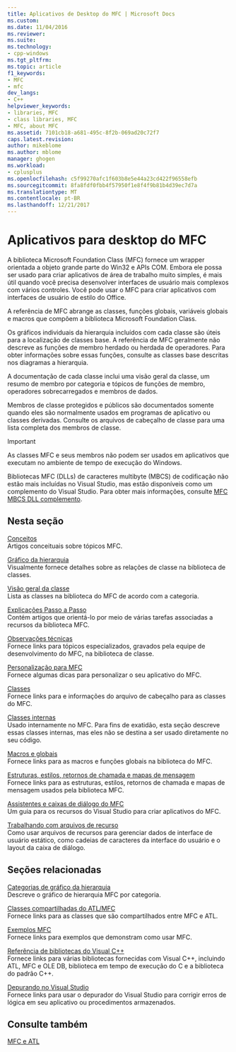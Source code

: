 ```yaml
---
title: Aplicativos de Desktop do MFC | Microsoft Docs
ms.custom: 
ms.date: 11/04/2016
ms.reviewer: 
ms.suite: 
ms.technology:
- cpp-windows
ms.tgt_pltfrm: 
ms.topic: article
f1_keywords:
- MFC
- mfc
dev_langs:
- C++
helpviewer_keywords:
- libraries, MFC
- class libraries, MFC
- MFC, about MFC
ms.assetid: 7101cb18-a681-495c-8f2b-069ad20c72f7
caps.latest.revision: 
author: mikeblome
ms.author: mblome
manager: ghogen
ms.workload:
- cplusplus
ms.openlocfilehash: c5f99270afc1f603b8e5e44a23cd422f96558efb
ms.sourcegitcommit: 8fa8fdf0fbb4f57950f1e8f4f9b81b4d39ec7d7a
ms.translationtype: MT
ms.contentlocale: pt-BR
ms.lasthandoff: 12/21/2017
---
```

# <a name="mfc-desktop-applications"></a>Aplicativos para desktop do MFC
A biblioteca Microsoft Foundation Class (MFC) fornece um wrapper orientada a objeto grande parte do Win32 e APIs COM. Embora ele possa ser usado para criar aplicativos de área de trabalho muito simples, é mais útil quando você precisa desenvolver interfaces de usuário mais complexos com vários controles. Você pode usar o MFC para criar aplicativos com interfaces de usuário de estilo do Office.  
  
 A referência de MFC abrange as classes, funções globais, variáveis globais e macros que compõem a biblioteca Microsoft Foundation Class.  
  
 Os gráficos individuais da hierarquia incluídos com cada classe são úteis para a localização de classes base. A referência de MFC geralmente não descreve as funções de membro herdado ou herdada de operadores. Para obter informações sobre essas funções, consulte as classes base descritas nos diagramas a hierarquia.  
  
 A documentação de cada classe inclui uma visão geral da classe, um resumo de membro por categoria e tópicos de funções de membro, operadores sobrecarregados e membros de dados.  
  
 Membros de classe protegidos e públicos são documentados somente quando eles são normalmente usados em programas de aplicativo ou classes derivadas. Consulte os arquivos de cabeçalho de classe para uma lista completa dos membros de classe.  
  
> [!IMPORTANT]
>  As classes MFC e seus membros não podem ser usados em aplicativos que executam no ambiente de tempo de execução do Windows.  
>   
>  Bibliotecas MFC (DLLs) de caracteres multibyte (MBCS) de codificação não estão mais incluídas no Visual Studio, mas estão disponíveis como um complemento do Visual Studio. Para obter mais informações, consulte [MFC MBCS DLL complemento](mfc-mbcs-dll-add-on.md).  
  
## <a name="in-this-section"></a>Nesta seção  
 [Conceitos](mfc-concepts.md)  
 Artigos conceituais sobre tópicos MFC.  
  
 [Gráfico da hierarquia](hierarchy-chart.md)  
 Visualmente fornece detalhes sobre as relações de classe na biblioteca de classes.  
  
 [Visão geral da classe](class-library-overview.md)  
 Lista as classes na biblioteca do MFC de acordo com a categoria.  
  
 [Explicações Passo a Passo](walkthroughs-mfc.md)  
 Contém artigos que orientá-lo por meio de várias tarefas associadas a recursos da biblioteca MFC.  
  
 [Observações técnicas](mfc-technical-notes.md)  
 Fornece links para tópicos especializados, gravados pela equipe de desenvolvimento do MFC, na biblioteca de classe.  
  
 [Personalização para MFC](customization-for-mfc.md)  
 Fornece algumas dicas para personalizar o seu aplicativo do MFC.  
  
 [Classes](reference/mfc-classes.md)  
 Fornece links para e informações do arquivo de cabeçalho para as classes do MFC.  
  
 [Classes internas](reference/internal-classes.md)  
 Usado internamente no MFC. Para fins de exatidão, esta seção descreve essas classes internas, mas eles não se destina a ser usado diretamente no seu código.  
  
 [Macros e globais](reference/mfc-macros-and-globals.md)  
 Fornece links para as macros e funções globais na biblioteca do MFC.  
  
 [Estruturas, estilos, retornos de chamada e mapas de mensagem](reference/structures-styles-callbacks-and-message-maps.md)  
 Fornece links para as estruturas, estilos, retornos de chamada e mapas de mensagem usados pela biblioteca MFC.  
  
 [Assistentes e caixas de diálogo do MFC](reference/mfc-wizards-and-dialog-boxes.md)  
 Um guia para os recursos do Visual Studio para criar aplicativos do MFC.  
  
 [Trabalhando com arquivos de recurso](../windows/working-with-resource-files.md)  
 Como usar arquivos de recursos para gerenciar dados de interface de usuário estático, como cadeias de caracteres da interface do usuário e o layout da caixa de diálogo.  
  
## <a name="related-sections"></a>Seções relacionadas  
 [Categorias de gráfico da hierarquia](hierarchy-chart-categories.md)  
 Descreve o gráfico de hierarquia MFC por categoria.  
  
 [Classes compartilhadas do ATL/MFC](../atl-mfc-shared/atl-mfc-shared-classes.md)  
 Fornece links para as classes que são compartilhados entre MFC e ATL.  
  
 [Exemplos MFC](../visual-cpp-samples.md)  
 Fornece links para exemplos que demonstram como usar MFC.  
  
 [Referência de bibliotecas do Visual C++](../standard-library/cpp-standard-library-reference.md)  
 Fornece links para várias bibliotecas fornecidas com Visual C++, incluindo ATL, MFC e OLE DB, biblioteca em tempo de execução do C e a biblioteca do padrão C++.  
  
 [Depurando no Visual Studio](/visualstudio/debugger/debugging-in-visual-studio.md)  
 Fornece links para usar o depurador do Visual Studio para corrigir erros de lógica em seu aplicativo ou procedimentos armazenados.  
  
## <a name="see-also"></a>Consulte também  
 [MFC e ATL](mfc-and-atl.md)
